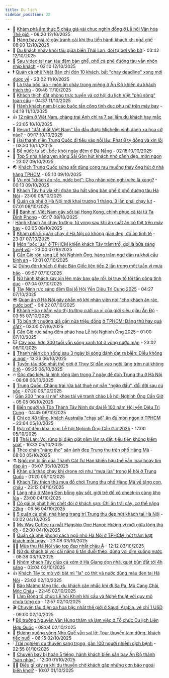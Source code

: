 ```yaml
---
title: Du lịch
sidebar_position: 22
---
```


<!-- dantri-du-lich:START -->
- 🥰 [Khám phá ẩm thực 5 châu giá vài chục nghìn đồng ở Lễ hội Văn hóa Thế giới](https://dantri.com.vn/du-lich/kham-pha-am-thuc-5-chau-gia-vai-chuc-nghin-dong-o-le-hoi-van-hoa-the-gioi-20251012145604081.htm) - 08:20 12/10/2025
- 🥰 [Hãng bay giá rẻ gây tranh cãi khi thu tiền hành khách khi ngả ghế](https://dantri.com.vn/du-lich/hang-bay-gia-re-gay-tranh-cai-khi-thu-tien-hanh-khach-khi-nga-ghe-20251012113744568.htm) - 08:00 12/10/2025
- 🐻 [Du khách nhảy khỏi tàu giữa biển Thái Lan, đòi tự bơi vào bờ](https://dantri.com.vn/du-lich/du-khach-nhay-khoi-tau-giua-bien-thai-lan-doi-tu-boi-vao-bo-20251012103201390.htm) - 03:42 12/10/2025
- 🤩 [Sau video tai nạn tàu đâm bàn ghế, phố cà phê đường tàu vẫn nhộn nhịp khách](https://dantri.com.vn/du-lich/sau-video-tai-nan-tau-dam-ban-ghe-pho-ca-phe-duong-tau-van-nhon-nhip-khach-20251012090914423.htm) - 02:10 12/10/2025
- 🕴 [Quán cà phê Nhật Bản chỉ đón 10 khách, bắt &quot;chạy deadline&quot; xong mới được về](https://dantri.com.vn/du-lich/quan-ca-phe-nhat-ban-chi-don-10-khach-bat-chay-deadline-xong-moi-duoc-ve-20251011201133703.htm) - 23:02 11/10/2025
- 🤩 [Lá trầu bốc lửa - món ăn cháy trong miệng ở Ấn Độ khiến du khách thích thú](https://dantri.com.vn/du-lich/la-trau-boc-lua-mon-an-chay-trong-mieng-o-an-do-khien-du-khach-thich-thu-20251011150059847.htm) - 09:46 11/10/2025
- 🤠 [Khách thích đặt phòng trực tuyến và cơ hội du lịch Việt &quot;phủ sóng&quot; toàn cầu](https://dantri.com.vn/du-lich/khach-thich-dat-phong-truc-tuyen-va-co-hoi-du-lich-viet-phu-song-toan-cau-20251010185113811.htm) - 04:37 11/10/2025
- 💪 [Hành khách nam bị cáo buộc tấn công tình dục phụ nữ trên máy bay](https://dantri.com.vn/du-lich/hanh-khach-nam-bi-cao-buoc-tan-cong-tinh-duc-phu-nu-tren-may-bay-20251010231820694.htm) - 04:19 11/10/2025
- 👍 [12 năm ở Việt Nam, chàng trai Anh chỉ ra 7 sai lầm du khách hay mắc](https://dantri.com.vn/du-lich/12-nam-o-viet-nam-chang-trai-anh-chi-ra-7-sai-lam-du-khach-hay-mac-20251006110406340.htm) - 23:05 10/10/2025
- 🚦 [Resort &quot;đắt nhất Việt Nam&quot; lần đầu được Michelin vinh danh xa hoa cỡ nào?](https://dantri.com.vn/du-lich/resort-dat-nhat-viet-nam-lan-dau-duoc-michelin-vinh-danh-xa-hoa-co-nao-20251010123745768.htm) - 09:17 10/10/2025
- 💪 [Hai thanh niên Trung Quốc đi tiểu vào nồi lẩu: Phạt 8 tỷ đồng và xin lỗi](https://dantri.com.vn/du-lich/hai-thanh-nien-trung-quoc-di-tieu-vao-noi-lau-phat-8-ty-dong-va-xin-loi-20251010104044246.htm) - 03:50 10/10/2025
- 💃 [Bể nước tự sôi, bốc khói ngày đêm ở Đà Nẵng](https://dantri.com.vn/du-lich/be-nuoc-tu-soi-boc-khoi-ngay-dem-o-da-nang-20251006162311446.htm) - 02:15 10/10/2025
- 👺 [Top 5 nhà hàng ven sông Sài Gòn hút khách nhờ cảnh đẹp, món ngon](https://dantri.com.vn/du-lich/top-5-nha-hang-ven-song-sai-gon-hut-khach-nho-canh-dep-mon-ngon-20251009200059254.htm) - 23:02 09/10/2025
- 🌏 [Khách Trung Quốc sửng sốt dùng cọng rau muống thay ống hút ở nhà hàng TPHCM](https://dantri.com.vn/du-lich/khach-trung-quoc-sung-sot-dung-cong-rau-muong-thay-ong-hut-o-nha-hang-tphcm-20251008230705850.htm) - 05:10 09/10/2025
- 🎡 [Vụ nói &quot;khách ăn rác, nước bọt&quot;: Cho nhân viên nghỉ việc là xong?](https://dantri.com.vn/du-lich/vu-noi-khach-an-rac-nuoc-bot-cho-nhan-vien-nghi-viec-la-xong-20251008165217652.htm) - 00:13 09/10/2025
- 🧰 [Khách Tây hú vía khi đoàn tàu hất văng bàn ghế ở phố đường tàu Hà Nội](https://dantri.com.vn/du-lich/khach-tay-hu-via-khi-doan-tau-hat-vang-ban-ghe-o-pho-duong-tau-ha-noi-20251008204703716.htm) - 23:09 08/10/2025
- 💂 [Quán cà phê ở Hà Nội mới khai trương 1 tháng, 3 lần phải chạy lụt](https://dantri.com.vn/du-lich/quan-ca-phe-o-ha-noi-moi-khai-truong-1-thang-3-lan-phai-chay-lut-20251008133725976.htm) - 07:01 08/10/2025
- 🧑‍🏫 [Bánh mì Việt Nam gây sốt tại Hong Kong, chinh phục cả tài tử Tạ Đình Phong](https://dantri.com.vn/du-lich/banh-mi-viet-nam-gay-sot-tai-hong-kong-chinh-phuc-ca-tai-tu-ta-dinh-phong-20251008101042503.htm) - 05:17 08/10/2025
- 🕯 [Hành khách ăn chay trường, tử vong sau khi ăn suất ăn có thịt trên máy bay](https://dantri.com.vn/du-lich/hanh-khach-an-chay-truong-tu-vong-sau-khi-an-suat-an-co-thit-tren-may-bay-20251008094039301.htm) - 03:05 08/10/2025
- 👀 [Khám phá 5 quán chay ở Hà Nội có không gian đẹp, đồ ăn tinh tế](https://dantri.com.vn/du-lich/kham-pha-5-quan-chay-o-ha-noi-co-khong-gian-dep-do-an-tinh-te-20251007141635115.htm) - 23:07 07/10/2025
- 🎉 [Món &quot;bốc lửa&quot; ở TPHCM khiến khách Tây trầm trồ, gọi là bữa sáng tuyệt vời](https://dantri.com.vn/du-lich/mon-boc-lua-o-tphcm-khien-khach-tay-tram-tro-goi-la-bua-sang-tuyet-voi-20251007181441457.htm) - 23:00 07/10/2025
- 🌊 [Cần Giờ rộn ràng Lễ hội Nghinh Ông, hàng trăm ngư dân ra khơi cầu bình an](https://dantri.com.vn/du-lich/can-gio-ron-rang-le-hoi-nghinh-ong-hang-tram-ngu-dan-ra-khoi-cau-binh-an-20251007155618573.htm) - 10:01 07/10/2025
- 💻 [Dừng đón khách ở thác Bản Giốc liên tiếp 2 lần trong một tuần vì mưa bão](https://dantri.com.vn/du-lich/dung-don-khach-o-thac-ban-gioc-lien-tiep-2-lan-trong-mot-tuan-vi-mua-bao-20251007164635162.htm) - 09:57 07/10/2025
- 💪 [Nữ hành khách say xỉn lên máy bay gây rối, bị truy tố tội tấn công tình dục](https://dantri.com.vn/du-lich/nu-hanh-khach-say-xin-len-may-bay-gay-roi-bi-truy-to-toi-tan-cong-tinh-duc-20251006223430474.htm) - 07:04 07/10/2025
- 👺 [Tây Ninh rực sáng đêm Đại lễ Hội Yến Diêu Trì Cung 2025](https://dantri.com.vn/du-lich/tay-ninh-ruc-sang-dem-dai-le-hoi-yen-dieu-tri-cung-2025-20251007090042043.htm) - 04:27 07/10/2025
- 😎 [Quán ăn ở Hà Nội gây phẫn nộ khi nhân viên nói &quot;cho khách ăn rác, nước bọt&quot;](https://dantri.com.vn/du-lich/quan-an-o-ha-noi-gay-phan-no-khi-nhan-vien-noi-cho-khach-an-rac-nuoc-bot-20251007105552802.htm) - 04:22 07/10/2025
- 🌋 [Khánh Hòa nhắm vào thị trường cưới xa xỉ của giới siêu giàu Ấn Độ](https://dantri.com.vn/du-lich/khanh-hoa-nham-vao-thi-truong-cuoi-xa-xi-cua-gioi-sieu-giau-an-do-20251006185322518.htm) - 03:55 07/10/2025
- 🌝 [Tô bún thịt nướng giá gần nửa triệu đồng ở TPHCM: Đáng thử hay quá đắt?](https://dantri.com.vn/du-lich/to-bun-thit-nuong-gia-gan-nua-trieu-dong-o-tphcm-dang-thu-hay-qua-dat-20251001181306539.htm) - 03:00 07/10/2025
- 🧠 [Cần Giờ rực sáng đêm pháo hoa Lễ hội Nghinh Ông 2025](https://dantri.com.vn/du-lich/can-gio-ruc-sang-dem-phao-hoa-le-hoi-nghinh-ong-2025-20251006233123994.htm) - 01:00 07/10/2025
- 😺 [Cây xoài hơn 300 tuổi vẫn sống xanh tốt ở vùng nước mặn](https://dantri.com.vn/du-lich/cay-xoai-hon-300-tuoi-van-song-xanh-tot-o-vung-nuoc-man-20251005113856189.htm) - 23:02 06/10/2025
- 💂 [Thanh niên còn sống sau 3 ngày bị sóng đánh dạt ra biển: Điều không ai ngờ](https://dantri.com.vn/du-lich/thanh-nien-con-song-sau-3-ngay-bi-song-danh-dat-ra-bien-dieu-khong-ai-ngo-20251006171517834.htm) - 13:36 06/10/2025
- 🌮 [Tuyến tàu dốc nhất thế giới ở Thụy Sĩ dẫn vào ngôi làng trên núi không ô tô](https://dantri.com.vn/du-lich/tuyen-tau-doc-nhat-the-gioi-o-thuy-si-dan-vao-ngoi-lang-tren-nui-khong-o-to-20251003192731130.htm) - 09:25 06/10/2025
- 🔥 [Độc đáo kiệu lá hình rồng làm trong 7 ngày để đón Trung thu ở Hà Nội](https://dantri.com.vn/du-lich/doc-dao-kieu-la-hinh-rong-lam-trong-7-ngay-de-don-trung-thu-o-ha-noi-20251006112246958.htm) - 08:08 06/10/2025
- 🦏 [Trung Quốc: Chàng trai rửa bát thuê nợ nần &quot;ngập đầu&quot;, đổi đời sau cú sốc](https://dantri.com.vn/du-lich/trung-quoc-chang-trai-rua-bat-thue-no-nan-ngap-dau-doi-doi-sau-cu-soc-20251006115528477.htm) - 07:20 06/10/2025
- 🕯 [Gần 200 &quot;họa sĩ nhí&quot; khoe tài vẽ tranh chào Lễ hội Nghinh Ông Cần Giờ](https://dantri.com.vn/du-lich/gan-200-hoa-si-nhi-khoe-tai-ve-tranh-chao-le-hoi-nghinh-ong-can-gio-20251006110304827.htm) - 05:05 06/10/2025
- 🐻 [Biển người về Tòa Thánh Tây Ninh dự đại lễ 100 năm Hội yến Diêu Trì Cung](https://dantri.com.vn/du-lich/bien-nguoi-ve-toa-thanh-tay-ninh-du-dai-le-100-nam-hoi-yen-dieu-tri-cung-20251006073526005.htm) - 04:45 06/10/2025
- 🥸 [Chỉ có 48 tiếng, khách Australia &quot;chạy sô&quot; ăn đủ món ngon ở TPHCM](https://dantri.com.vn/du-lich/chi-co-48-tieng-khach-australia-chay-so-an-du-mon-ngon-o-tphcm-20251005002852534.htm) - 23:04 05/10/2025
- 💂 [Rực rỡ đêm khai mạc Lễ hội Nghinh Ông Cần Giờ 2025](https://dantri.com.vn/du-lich/ruc-ro-dem-khai-mac-le-hoi-nghinh-ong-can-gio-2025-20251005210401460.htm) - 17:00 05/10/2025
- 🧑‍💻 [Thái Lan: Voi rừng bị điện giật nằm lăn ra đất, tiểu tiện không kiểm soát](https://dantri.com.vn/du-lich/thai-lan-voi-rung-bi-dien-giat-nam-lan-ra-dat-tieu-tien-khong-kiem-soat-20251005164850406.htm) - 10:33 05/10/2025
- 💪 [Theo chân &quot;nàng thơ&quot; săn ảnh đẹp Trung thu trên phố Hàng Mã](https://dantri.com.vn/du-lich/theo-chan-nang-tho-san-anh-dep-trung-thu-tren-pho-hang-ma-20251005145641363.htm) - 08:00 05/10/2025
- ⚗️ [Ngôi mộ bí ẩn của Thành Cát Tư Hãn khiến hậu thế vẫn loay hoay tìm đáp án](https://dantri.com.vn/du-lich/ngoi-mo-bi-an-cua-thanh-cat-tu-han-khien-hau-the-van-loay-hoay-tim-dap-an-20251005110108205.htm) - 05:07 05/10/2025
- 🌁 [Khán giả tháo chạy khi drone rơi như “mưa lửa” trong lễ hội ở Trung Quốc](https://dantri.com.vn/du-lich/khan-gia-thao-chay-khi-drone-roi-nhu-mua-lua-trong-le-hoi-o-trung-quoc-20251005004930200.htm) - 01:20 05/10/2025
- 🧰 [Khách Tây thích thú mua đồ chơi Trung thu phố Hàng Mã về tặng con, cháu](https://dantri.com.vn/du-lich/khach-tay-thich-thu-mua-do-choi-trung-thu-pho-hang-ma-ve-tang-con-chau-20251005061011750.htm) - 23:12 04/10/2025
- 🧰 [Làng nhỏ ở Măng Đen bỗng gây sốt, giới trẻ đổ xô check-in cùng kho lúa](https://dantri.com.vn/du-lich/lang-nho-o-mang-den-bong-gay-sot-gioi-tre-do-xo-check-in-cung-kho-lua-20251004155602328.htm) - 23:00 04/10/2025
- 🎉 [Cô gái bị phát hiện chết đói ở khách sạn: Chỉ ăn trái cây, cơ thể nặng 22kg](https://dantri.com.vn/du-lich/co-gai-bi-phat-hien-chet-doi-o-khach-san-chi-an-trai-cay-co-the-nang-22kg-20251004115523344.htm) - 06:56 04/10/2025
- 🤩 [5 quán cà phê, nhà hàng trang trí Trung thu đẹp hút khách tại Hà Nội](https://dantri.com.vn/du-lich/5-quan-ca-phe-nha-hang-trang-tri-trung-thu-dep-hut-khach-tai-ha-noi-20251003152258739.htm) - 03:02 04/10/2025
- 👺 [My Way Coffee ra mắt Flagship One Hanoi: Hương vị mới giữa lòng thủ đô](https://dantri.com.vn/du-lich/my-way-coffee-ra-mat-flagship-one-hanoi-huong-vi-moi-giua-long-thu-do-20251004075722357.htm) - 02:00 04/10/2025
- 🧠 [Quán cà phê phong cách ngõ nhỏ Hà Nội ở TPHCM, hút trăm lượt khách mỗi ngày](https://dantri.com.vn/du-lich/quan-ca-phe-phong-cach-ngo-nho-ha-noi-o-tphcm-hut-tram-luot-khach-moi-ngay-20251002235237077.htm) - 23:08 03/10/2025
- 👨‍🏫 [Mùa thu Hà Nội vào top đẹp nhất châu Á](https://dantri.com.vn/du-lich/mua-thu-ha-noi-vao-top-dep-nhat-chau-a-20251002181751159.htm) - 12:12 03/10/2025
- 🦅 [Nữ du khách bị voi cái nặng 6 tấn đuổi theo, dùng vòi dìm xuống nước](https://dantri.com.vn/du-lich/nu-du-khach-bi-voi-cai-nang-6-tan-duoi-theo-dung-voi-dim-xuong-nuoc-20251003152721900.htm) - 08:38 03/10/2025
- 🌊 [Nhóm khách Tây giúp cả xóm ở Hà Giang dọn nhà, quét bùn đất tới 4h sáng](https://dantri.com.vn/du-lich/nhom-khach-tay-giup-ca-xom-o-ha-giang-don-nha-quet-bun-dat-toi-4h-sang-20251003094243819.htm) - 03:04 03/10/2025
- 👍 [Khách Tây tò mò với bát mì &quot;lạ&quot; có thịt và nước dùng màu đen tại Hà Nội](https://dantri.com.vn/du-lich/khach-tay-to-mo-voi-bat-mi-la-co-thit-va-nuoc-dung-mau-den-tai-ha-noi-20251002114729044.htm) - 23:02 02/10/2025
- 🫶 [Bão Matmo tăng tốc, du khách cân nhắc khi đi Sa Pa, Mù Cang Chải, Mộc Châu](https://dantri.com.vn/du-lich/bao-matmo-tang-toc-du-khach-can-nhac-khi-di-sa-pa-mu-cang-chai-moc-chau-20251002190312445.htm) - 22:45 02/10/2025
- 💯 [Lâm Đồng tổ chức Lễ hội Khinh khí cầu và Nghệ thuật với quy mô chưa từng có](https://dantri.com.vn/du-lich/lam-dong-to-chuc-le-hoi-khinh-khi-cau-va-nghe-thuat-voi-quy-mo-chua-tung-co-20251002190657786.htm) - 12:57 02/10/2025
- 🎬 [Chuyến tàu điện xa hoa bậc nhất thế giới ở Saudi Arabia, vé chỉ 1 USD](https://dantri.com.vn/du-lich/chuyen-tau-dien-xa-hoa-bac-nhat-the-gioi-o-saudi-arabia-ve-chi-1-usd-20251002113259303.htm) - 09:00 02/10/2025
- 🕴 [Bộ trưởng Nguyễn Văn Hùng thăm và làm việc ở Tổ chức Du lịch Liên Hợp Quốc](https://dantri.com.vn/du-lich/bo-truong-nguyen-van-hung-tham-va-lam-viec-o-to-chuc-du-lich-lien-hop-quoc-20251002144610337.htm) - 08:04 02/10/2025
- 🦅 [Đường xuống sông Nho Quế vẫn sạt lở: Tour thuyền tạm dừng, khách tiếc nuối](https://dantri.com.vn/du-lich/duong-xuong-song-nho-que-van-sat-lo-tour-thuyen-tam-dung-khach-tiec-nuoi-20251002122605461.htm) - 06:15 02/10/2025
- 🕯 [Trải nghiệm du thuyền sang trọng, gần 100 người nhiễm dịch bệnh](https://dantri.com.vn/du-lich/trai-nghiem-du-thuyen-sang-trong-gan-100-nguoi-nhiem-dich-benh-20251001222440367.htm) - 22:55 01/10/2025
- 🥸 [Chuyến bay bị hoãn 5 tiếng, hành khách biến sân bay Ấn Độ thành “sàn nhảy”](https://dantri.com.vn/du-lich/chuyen-bay-bi-hoan-5-tieng-hanh-khach-bien-san-bay-an-do-thanh-san-nhay-20251001172117666.htm) - 12:00 01/10/2025
- 👨‍🏫 [Điều gì xảy ra khi du thuyền chở khách gặp những cơn bão ngoài biển khơi?](https://dantri.com.vn/du-lich/dieu-gi-xay-ra-khi-du-thuyen-cho-khach-gap-nhung-con-bao-ngoai-bien-khoi-20251001165716913.htm) - 10:07 01/10/2025<!-- dantri-du-lich:END -->
